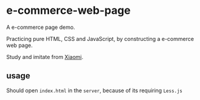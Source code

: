 # e-commerce-web-page

A e-commerce  page demo. 

Practicing pure HTML, CSS and JavaScript, by constructing a e-commerce web page.

Study and imitate from [Xiaomi](www.xiaomi.com).

## usage

Should open `index.html` in the `server`, because of its requiring `Less.js`